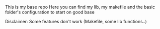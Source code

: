 This is my base repo
Here you can find my lib, my makefile and the basic folder's configuration to start on good base

Disclaimer:
Some features don't work (Makefile, some lib functions..)
